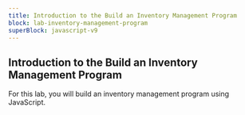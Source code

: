 ```yaml
---
title: Introduction to the Build an Inventory Management Program
block: lab-inventory-management-program
superBlock: javascript-v9
---
```


## Introduction to the Build an Inventory Management Program

For this lab, you will build an inventory management program using JavaScript.

